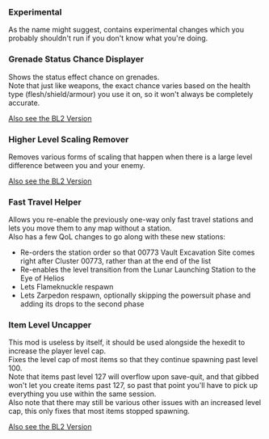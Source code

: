### Experimental
As the name might suggest, contains experimental changes which you probably shouldn't run if you don't know what you're doing.

### Grenade Status Chance Displayer
Shows the status effect chance on grenades.    
Note that just like weapons, the exact chance varies based on the health type (flesh/shield/armour) you use it on, so it won't always be completely accurate.

[Also see the BL2 Version](https://github.com/BLCM/BLCMods/blob/master/Borderlands%202%20mods/apple1417/GrenadeStatusChanceDisplayer.blcm)

### Higher Level Scaling Remover
Removes various forms of scaling that happen when there is a large level difference between you and your enemy.

[Also see the BL2 Version](https://github.com/BLCM/BLCMods/blob/master/Borderlands%202%20mods/apple1417/HigherLevelScalingRemover.blcm)

### Fast Travel Helper
Allows you re-enable the previously one-way only fast travel stations and lets you move them to any map without a station.    
Also has a few QoL changes to go along with these new stations:
- Re-orders the station order so that 00773 Vault Excavation Site comes right after Cluster 00773, rather than at the end of the list
- Re-enables the level transition from the Lunar Launching Station to the Eye of Helios
- Lets Flameknuckle respawn
- Lets Zarpedon respawn, optionally skipping the powersuit phase and adding its drops to the second phase

### Item Level Uncapper
This mod is useless by itself, it should be used alongside the hexedit to increase the player level cap.    
Fixes the level cap of most items so that they continue spawning past level 100.    
Note that items past level 127 will overflow upon save-quit, and that gibbed won't let you create items past 127, so past that point you'll have to pick up everything you use within the same session.    
Also note that there may still be various other issues with an increased level cap, this only fixes that most items stopped spawning.

[Also see the BL2 Version](https://github.com/BLCM/BLCMods/blob/master/Borderlands%202%20mods/apple1417/ItemLevelUncapper.blcm)
